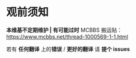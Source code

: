 # 观前须知

**本维基不定期维护 | 有可能过时**
MCBBS 搬运贴： https://www.mcbbs.net/thread-1000569-1-1.html

若有 **任何翻译** 上的**错误** / **更好的翻译** 请 **提个 issues**